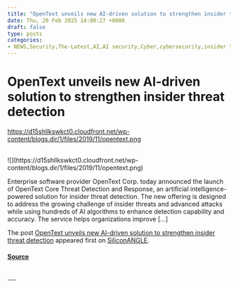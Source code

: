 ```yaml
---
title: "OpenText unveils new AI-driven solution to strengthen insider threat detection"
date: Thu, 20 Feb 2025 14:00:27 +0000
draft: false
type: posts
categories: 
- NEWS,Security,The-Latest,AI,AI security,Cyber,cybersecurity,insider threats,Microsoft Copilot,Microsoft Defender,Microsoft Entra ID,OpenText,OpenText Core Threat Detection and Response,security
---
```

# OpenText unveils new AI-driven solution to strengthen insider threat detection
https://d15shllkswkct0.cloudfront.net/wp-content/blogs.dir/1/files/2019/11/opentext.png
<br/>

<br/>
![](https://d15shllkswkct0.cloudfront.net/wp-content/blogs.dir/1/files/2019/11/opentext.png)

Enterprise software provider OpenText Corp. today announced the launch of OpenText Core Threat Detection and Response, an artificial intelligence-powered solution for insider threat detection. The new offering is designed to address the growing challenge of insider threats and advanced attacks while using hundreds of AI algorithms to enhance detection capability and accuracy. The service helps organizations improve \[…\]

The post [OpenText unveils new AI-driven solution to strengthen insider threat detection](https://siliconangle.com/2025/02/20/opentext-unveils-new-ai-driven-solution-strengthen-insider-threat-detection/) appeared first on [SiliconANGLE](https://siliconangle.com).

#### [Source](https://siliconangle.com/2025/02/20/opentext-unveils-new-ai-driven-solution-strengthen-insider-threat-detection/)

<br/>
---
